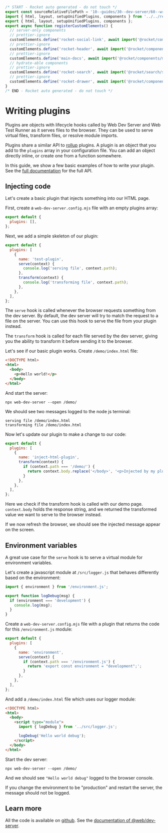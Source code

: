 ```js server
/* START - Rocket auto generated - do not touch */
export const sourceRelativeFilePath = '10--guides/30--dev-server/60--writing-plugins.rocket.md';
import { html, layout, setupUnifiedPlugins, components } from '../../recursive.data.js';
export { html, layout, setupUnifiedPlugins, components };
export async function registerCustomElements() {
  // server-only components
  // prettier-ignore
  customElements.define('rocket-social-link', await import('@rocket/components/social-link.js').then(m => m.RocketSocialLink));
  // prettier-ignore
  customElements.define('rocket-header', await import('@rocket/components/header.js').then(m => m.RocketHeader));
  // prettier-ignore
  customElements.define('main-docs', await import('@rocket/components/main-docs.js').then(m => m.MainDocs));
  // hydrate-able components
  // prettier-ignore
  customElements.define('rocket-search', await import('@rocket/search/search.js').then(m => m.RocketSearch));
  // prettier-ignore
  customElements.define('rocket-drawer', await import('@rocket/components/drawer.js').then(m => m.RocketDrawer));
}
/* END - Rocket auto generated - do not touch */
```

# Writing plugins

Plugins are objects with lifecycle hooks called by Web Dev Server and Web Test Runner as it serves files to the browser. They can be used to serve virtual files, transform files, or resolve module imports.

Plugins share a similar API to [rollup](https://github.com/rollup/rollup) plugins. A plugin is an object that you add to the `plugins` array in your configuration file. You can add an object directly inline, or create one from a function somewhere.

In this guide, we show a few basic examples of how to write your plugin. See the [full documentation](../../docs/dev-server/writing-plugins/overview.md) for the full API.

## Injecting code

Let's create a basic plugin that injects something into our HTML page.

First, create a `web-dev-server.config.mjs` file with an empty plugins array:

```js
export default {
  plugins: [],
};
```

Next, we add a simple skeleton of our plugin:

```js
export default {
  plugins: [
    {
      name: 'test-plugin',
      serve(context) {
        console.log('serving file', context.path);
      },
      transform(context) {
        console.log('transforming file', context.path);
      },
    },
  ],
};
```

The `serve` hook is called whenever the browser requests something from the dev server. By default, the dev server will try to match the request to a file on the server. You can use this hook to serve the file from your plugin instead.

The `transform` hook is called for each file served by the dev server, giving you the ability to transform it before sending it to the browser.

Let's see if our basic plugin works. Create `/demo/index.html` file:

```html
<!DOCTYPE html>
<html>
  <body>
    <p>Hello world!</p>
  </body>
</html>
```

And start the server:

```
npx web-dev-server --open /demo/
```

We should see two messages logged to the node js terminal:

```
serving file /demo/index.html
transforming file /demo/index.html
```

Now let's update our plugin to make a change to our code:

```js
export default {
  plugins: [
    {
      name: 'inject-html-plugin',
      transform(context) {
        if (context.path === '/demo/') {
          return context.body.replace('</body>', '<p>Injected by my plugin</p></body>');
        }
      },
    },
  ],
};
```

Here we check if the transform hook is called with our demo page. `context.body` holds the response string, and we returned the transformed value we want to serve to the browser instead.

If we now refresh the browser, we should see the injected message appear on the screen.

## Environment variables

A great use case for the `serve` hook is to serve a virtual module for environment variables.

Let's create a javascript module at `/src/logger.js` that behaves differently based on the environment:

```js
import { environment } from '/environment.js';

export function logDebug(msg) {
  if (environment === 'development') {
    console.log(msg);
  }
}
```

Create a `web-dev-server.config.mjs` file with a plugin that returns the code for this `/environment.js` module:

```js
export default {
  plugins: [
    {
      name: 'environment',
      serve(context) {
        if (context.path === '/environment.js') {
          return 'export const environment = "development";';
        }
      },
    },
  ],
};
```

And add a `/demo/index.html` file which uses our logger module:

```html
<!DOCTYPE html>
<html>
  <body>
    <script type="module">
      import { logDebug } from '../src/logger.js';

      logDebug('Hello world debug');
    </script>
  </body>
</html>
```

Start the dev server:

```
npx web-dev-server --open /demo/
```

And we should see `"Hello world debug"` logged to the browser console.

If you change the environment to be "production" and restart the server, the message should not be logged.

## Learn more

All the code is available on [github](https://github.com/modernweb-dev/example-projects/tree/master/guides/dev-server).
See the [documentation of @web/dev-server](../../docs/dev-server/overview.md).
